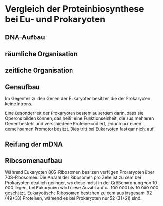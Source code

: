 # Vergleich der Proteinbiosynthese bei Eu- und Prokaryoten

## DNA-Aufbau

## räumliche Organisation

## zeitliche Organisation

## Genaufbau

Im Gegenteil zu den Genen der Eukaryoten besitzen die der Prokaryoten keine Introns.

Eine Besonderheit der Prokaryoten besteht außerdem darin, dass sie Operons bilden können, das heißt eine Funktionseinheit, die aus mehreren Genen besteht und verschiedene Proteine codiert, jedoch nur einen gemeinsamen Promotor besitzt. Dies tritt bei Eukaryoten fast gar nicht auf.

## Reifung der mDNA

## Ribosomenaufbau

Während Eukaryoten 80S-Ribosomen besitzen verfügen Prokaryoten über 70S-Ribosomen. Die Anzahl der Ribosomen pro Zelle ist zu dem bei Prokaryoten deutlich geringer, wo diese meist in der Größenordnung von 10 000 liegen, bei Eukaryoten wird diese Anzahl auf ca 100 000 bis 10 000 000 geschätzt. Eukaryotische Ribosomen bestehen zu dem aus insgesamt 92 (49+33) Proteinen, während es bei Prokaryoten nur 52 (31+21) sind.
